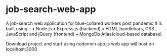 # job-search-web-app
A job-search web application for blue-collared workers post pandemic
It is built using –
•	Node.js
•	Express js (backend)
•	HTML handlebars, CSS , JavaScript and jQuery (frontend)
•	MongoDb Atlas(cloud-based database)

Download project and start using nodemon app.js
web app will host on localhost:3000
